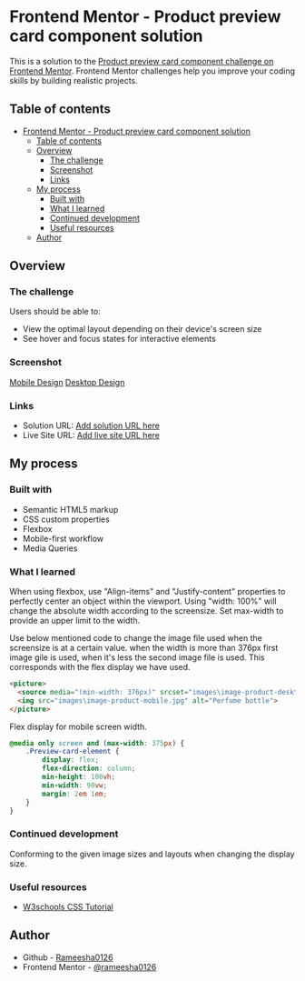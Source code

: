 # Frontend Mentor - Product preview card component solution

This is a solution to the [Product preview card component challenge on Frontend Mentor](https://www.frontendmentor.io/challenges/product-preview-card-component-GO7UmttRfa). Frontend Mentor challenges help you improve your coding skills by building realistic projects. 

## Table of contents

- [Frontend Mentor - Product preview card component solution](#frontend-mentor---product-preview-card-component-solution)
  - [Table of contents](#table-of-contents)
  - [Overview](#overview)
    - [The challenge](#the-challenge)
    - [Screenshot](#screenshot)
    - [Links](#links)
  - [My process](#my-process)
    - [Built with](#built-with)
    - [What I learned](#what-i-learned)
    - [Continued development](#continued-development)
    - [Useful resources](#useful-resources)
  - [Author](#author)

## Overview

### The challenge

Users should be able to:

- View the optimal layout depending on their device's screen size
- See hover and focus states for interactive elements

### Screenshot

[Mobile Design](Mobile-view.png)
[Desktop Design](Desktop-view.png)

### Links

- Solution URL: [Add solution URL here](https://your-solution-url.com)
- Live Site URL: [Add live site URL here](https://your-live-site-url.com)

## My process

### Built with

- Semantic HTML5 markup
- CSS custom properties
- Flexbox
- Mobile-first workflow
- Media Queries

### What I learned

When using flexbox, use "Align-items" and "Justify-content" properties to perfectly center an object within the viewport. 
Using "width: 100%" will change the absolute width according to the screensize. Set max-width to provide an upper limit to the width.

Use below mentioned code to change the image file used when the screensize is at a certain value. when the width is more than 376px first image gile is used, when it's less the second image file is used. This corresponds with the flex display we have used.
```html
<picture>
  <source media="(min-width: 376px)" srcset="images\image-product-desktop.jpg">
  <img src="images\image-product-mobile.jpg" alt="Perfume bottle">
</picture>
```
Flex display for mobile screen width.
```css
@media only screen and (max-width: 375px) {
    .Preview-card-element {
        display: flex;
        flex-direction: column;
        min-height: 100vh;
        min-width: 90vw;
        margin: 2em 1em;
    }
}
```

### Continued development

Conforming to the given image sizes and layouts when changing the display size. 

### Useful resources

- [W3schools CSS Tutorial](https://www.w3schools.com/css/default.asp)

## Author

- Github - [Rameesha0126](https://github.com/rameesha0126)
- Frontend Mentor - [@rameesha0126](https://www.frontendmentor.io/profile/rameesha0126)
